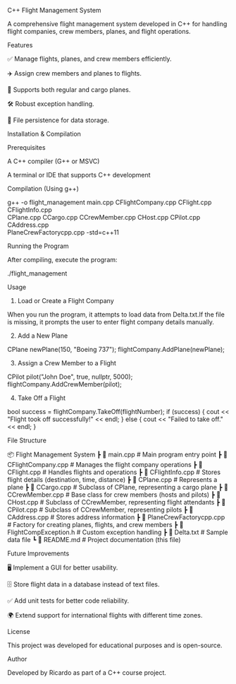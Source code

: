C++ Flight Management System

A comprehensive flight management system developed in C++ for handling flight companies, crew members, planes, and flight operations.

Features

✅ Manage flights, planes, and crew members efficiently.

✈️ Assign crew members and planes to flights.

🚀 Supports both regular and cargo planes.

🛠️ Robust exception handling.

💾 File persistence for data storage.

Installation & Compilation

Prerequisites

A C++ compiler (G++ or MSVC)

A terminal or IDE that supports C++ development

Compilation (Using g++)

g++ -o flight_management main.cpp CFlightCompany.cpp CFlight.cpp CFlightInfo.cpp \
    CPlane.cpp CCargo.cpp CCrewMember.cpp CHost.cpp CPilot.cpp CAddress.cpp \
    PlaneCrewFactorycpp.cpp -std=c++11

Running the Program

After compiling, execute the program:

./flight_management

Usage

1. Load or Create a Flight Company

When you run the program, it attempts to load data from Delta.txt.If the file is missing, it prompts the user to enter flight company details manually.

2. Add a New Plane

CPlane newPlane(150, "Boeing 737");
flightCompany.AddPlane(newPlane);

3. Assign a Crew Member to a Flight

CPilot pilot("John Doe", true, nullptr, 5000);
flightCompany.AddCrewMember(pilot);

4. Take Off a Flight

bool success = flightCompany.TakeOff(flightNumber);
if (success) {
    cout << "Flight took off successfully!" << endl;
} else {
    cout << "Failed to take off." << endl;
}

File Structure

📦 Flight Management System
┣ 📜 main.cpp                 # Main program entry point
┣ 📜 CFlightCompany.cpp        # Manages the flight company operations
┣ 📜 CFlight.cpp               # Handles flights and operations
┣ 📜 CFlightInfo.cpp           # Stores flight details (destination, time, distance)
┣ 📜 CPlane.cpp                # Represents a plane
┣ 📜 CCargo.cpp                # Subclass of CPlane, representing a cargo plane
┣ 📜 CCrewMember.cpp           # Base class for crew members (hosts and pilots)
┣ 📜 CHost.cpp                 # Subclass of CCrewMember, representing flight attendants
┣ 📜 CPilot.cpp                # Subclass of CCrewMember, representing pilots
┣ 📜 CAddress.cpp              # Stores address information
┣ 📜 PlaneCrewFactorycpp.cpp   # Factory for creating planes, flights, and crew members
┣ 📜 FlightCompException.h     # Custom exception handling
┣ 📜 Delta.txt                 # Sample data file
┗ 📜 README.md                 # Project documentation (this file)

Future Improvements

🖥️ Implement a GUI for better usability.

🗄️ Store flight data in a database instead of text files.

✅ Add unit tests for better code reliability.

🌍 Extend support for international flights with different time zones.

License

This project was developed for educational purposes and is open-source.

Author

Developed by Ricardo as part of a C++ course project.

